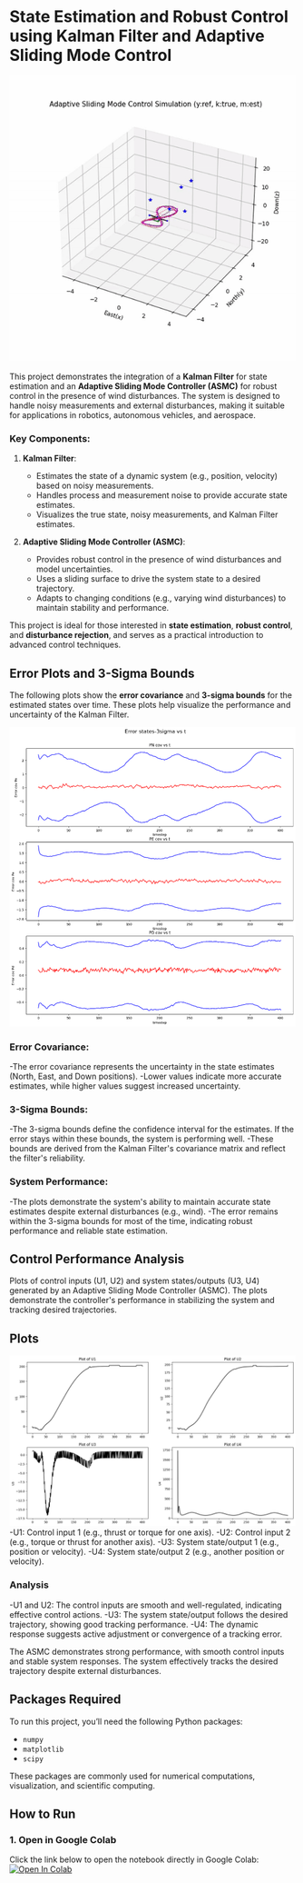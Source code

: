 # State Estimation and Robust Control using Kalman Filter and Adaptive Sliding Mode Control
![demo_AdaptiveSMC GIF](./demo_AdaptiveSMC.gif)

This project demonstrates the integration of a **Kalman Filter** for state estimation and an **Adaptive Sliding Mode Controller (ASMC)** for robust control in the presence of wind disturbances. The system is designed to handle noisy measurements and external disturbances, making it suitable for applications in robotics, autonomous vehicles, and aerospace.

### Key Components:
1. **Kalman Filter**:  
   - Estimates the state of a dynamic system (e.g., position, velocity) based on noisy measurements.  
   - Handles process and measurement noise to provide accurate state estimates.  
   - Visualizes the true state, noisy measurements, and Kalman Filter estimates.  

2. **Adaptive Sliding Mode Controller (ASMC)**:  
   - Provides robust control in the presence of wind disturbances and model uncertainties.  
   - Uses a sliding surface to drive the system state to a desired trajectory.  
   - Adapts to changing conditions (e.g., varying wind disturbances) to maintain stability and performance.  

This project is ideal for those interested in **state estimation**, **robust control**, and **disturbance rejection**, and serves as a practical introduction to advanced control techniques.

## Error Plots and 3-Sigma Bounds  
The following plots show the **error covariance** and **3-sigma bounds** for the estimated states over time. These plots help visualize the performance and uncertainty of the Kalman Filter.

![Error Covariance Plots](./err_cov_3sig_asmc.png)

### Error Covariance:
-The error covariance represents the uncertainty in the state estimates (North, East, and Down positions).
-Lower values indicate more accurate estimates, while higher values suggest increased uncertainty.

### 3-Sigma Bounds:
-The 3-sigma bounds define the confidence interval for the estimates. If the error stays within these bounds, the system is performing well.
-These bounds are derived from the Kalman Filter's covariance matrix and reflect the filter's reliability.

### System Performance:
-The plots demonstrate the system's ability to maintain accurate state estimates despite external disturbances (e.g., wind).
-The error remains within the 3-sigma bounds for most of the time, indicating robust performance and reliable state estimation.


## Control Performance Analysis
Plots of control inputs (U1, U2) and system states/outputs (U3, U4) generated by an Adaptive Sliding Mode Controller (ASMC). 
The plots demonstrate the controller's performance in stabilizing the system and tracking desired trajectories.

## **Plots**
![Input Plots](./input_asmc.png)
-U1: Control input 1 (e.g., thrust or torque for one axis).
-U2: Control input 2 (e.g., torque or thrust for another axis).
-U3: System state/output 1 (e.g., position or velocity).
-U4: System state/output 2 (e.g., another position or velocity).

### **Analysis** 
-U1 and U2: The control inputs are smooth and well-regulated, indicating effective control actions.
-U3: The system state/output follows the desired trajectory, showing good tracking performance.
-U4: The dynamic response suggests active adjustment or convergence of a tracking error.

The ASMC demonstrates strong performance, with smooth control inputs and stable system responses. The system effectively tracks the desired trajectory despite external disturbances.
## Packages Required  
To run this project, you’ll need the following Python packages:  
- `numpy`  
- `matplotlib`  
- `scipy`  

These packages are commonly used for numerical computations, visualization, and scientific computing.

## How to Run  

### 1. Open in Google Colab  
Click the link below to open the notebook directly in Google Colab:  
[![Open In Colab](https://colab.research.google.com/assets/colab-badge.svg)](https://colab.research.google.com/drive/1ZHbnG8qDobRliNeZJ2yeug6ak6jDQXeW#scrollTo=50XN6K6F3Kx_)
